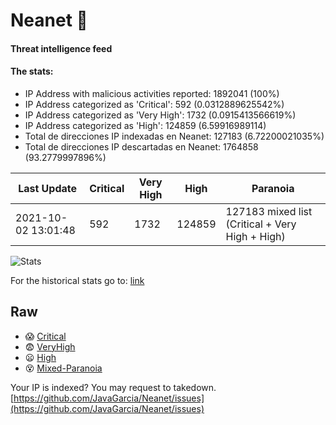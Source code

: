 # Neanet :hocho:
#### Threat intelligence feed
#### The stats:

- IP Address with malicious activities reported: 1892041 (100%)
- IP Address categorized as 'Critical':  592 (0.0312889625542%)
- IP Address categorized as 'Very High':  1732 (0.0915413566619%)
- IP Address categorized as 'High':  124859 (6.59916989114)
- Total de direcciones IP indexadas en Neanet:  127183 (6.72200021035%)
- Total de direcciones IP descartadas en Neanet:  1764858 (93.2779997896%)

| Last Update | Critical | Very High | High | Paranoia |
| --- | --- | --- | --- | --- |
| 2021-10-02 13:01:48 | 592 | 1732 | 124859 | 127183 mixed list (Critical + Very High + High)|

![Stats](https://docs.google.com/spreadsheets/d/e/2PACX-1vSnaNMIXVabIpDJjufMlzH7poXnshF3mgd8Is1g9ytUEzVsP5my4Trn8f-xkoLLQ38xpL3HtmUexLo6/pubchart?oid=501124687&format=image)

For the historical stats go to: [link](/stats.csv)
## Raw
- :scream: [Critical](https://raw.githubusercontent.com/JavaGarcia/Neanet/master/blacklists/neanet_critical.txt)
- :fearful: [VeryHigh](https://raw.githubusercontent.com/JavaGarcia/Neanet/master/blacklists/neanet_veryHigh.txtt)
- :frowning: [High](https://raw.githubusercontent.com/JavaGarcia/Neanet/master/blacklists/neanet_high.txt)
- :dizzy_face: [Mixed-Paranoia](https://raw.githubusercontent.com/JavaGarcia/Neanet/master/blacklists/neanet_all.txt)


Your IP is indexed? You may request to takedown. [https://github.com/JavaGarcia/Neanet/issues](https://github.com/JavaGarcia/Neanet/issues)



























































































































































































































































































































































































































































































































































































































































































































































































































































































































































































































































































































































































































































































































































































































































































































































































































































































































































































































































































































































































































































































































































































































































































































































































































































































































































































































































































































































































































































































































































































































































































































































































































































































































































































































































































































































































































































































































































































































































































































































































































































































































































































































































































































































































































































































































































































































































































































































































































































































































































































































































































































































































































































































































































































































































































































































































































































































































































































































































































































































































































































































































































































































































































































































































































































































































































































































































































































































































































































































































































































































































































































































































































































































































































































































































































































































































































































































































































































































































































































































































































































































































































































































































































































































































































































































































































































































































































































































































































































































































































































































































































































































































































































































































































































